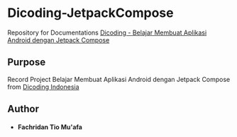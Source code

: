 # Dicoding-JetpackCompose
Repository for Documentations [Dicoding - Belajar Membuat Aplikasi Android dengan Jetpack Compose](https://www.dicoding.com/academies/445)

## Purpose
Record Project Belajar Membuat Aplikasi Android dengan Jetpack Compose from [Dicoding Indonesia](https://www.dicoding.com/)

## Author
* #### Fachridan Tio Mu'afa
